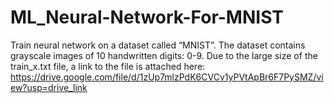 # ML_Neural-Network-For-MNIST
Train neural network on a dataset called “MNIST”. The dataset contains grayscale images of 10 handwritten digits: 0-9.
Due to the large size of the train_x.txt file, a link to the file is attached here: https://drive.google.com/file/d/1zUp7mlzPdK6CVCv1yPVtApBr6F7PySMZ/view?usp=drive_link


